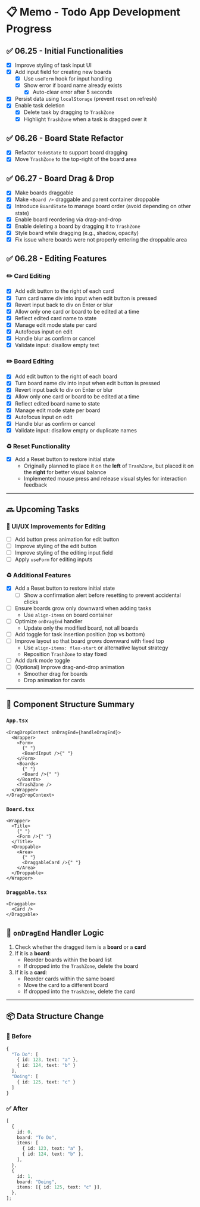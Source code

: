 # 📋 Memo - Todo App Development Progress

## ✅ 06.25 - Initial Functionalities

- [x] Improve styling of task input UI
- [x] Add input field for creating new boards
  - [x] Use `useForm` hook for input handling
  - [x] Show error if board name already exists
    - [x] Auto-clear error after 5 seconds
- [x] Persist data using `localStorage` (prevent reset on refresh)
- [x] Enable task deletion
  - [x] Delete task by dragging to `TrashZone`
  - [x] Highlight `TrashZone` when a task is dragged over it

## ✅ 06.26 - Board State Refactor

- [x] Refactor `todoState` to support board dragging
- [x] Move `TrashZone` to the top-right of the board area

## ✅ 06.27 - Board Drag & Drop

- [x] Make boards draggable
- [x] Make `<Board />` draggable and parent container droppable
- [x] Introduce `BoardState` to manage board order (avoid depending on other state)
- [x] Enable board reordering via drag-and-drop
- [x] Enable deleting a board by dragging it to `TrashZone`
- [x] Style board while dragging (e.g., shadow, opacity)
- [x] Fix issue where boards were not properly entering the droppable area

## ✅ 06.28 - Editing Features

### ✏️ Card Editing

- [x] Add edit button to the right of each card
- [x] Turn card name div into input when edit button is pressed
- [x] Revert input back to div on Enter or blur
- [x] Allow only one card or board to be edited at a time
- [x] Reflect edited card name to state
- [x] Manage edit mode state per card
- [x] Autofocus input on edit
- [x] Handle blur as confirm or cancel
- [x] Validate input: disallow empty text

### ✏️ Board Editing

- [x] Add edit button to the right of each board
- [x] Turn board name div into input when edit button is pressed
- [x] Revert input back to div on Enter or blur
- [x] Allow only one card or board to be edited at a time
- [x] Reflect edited board name to state
- [x] Manage edit mode state per board
- [x] Autofocus input on edit
- [x] Handle blur as confirm or cancel
- [x] Validate input: disallow empty or duplicate names

### ♻️ Reset Functionality

- [x] Add a Reset button to restore initial state
  - Originally planned to place it on the **left** of `TrashZone`, but placed it on the **right** for better visual balance
  - Implemented mouse press and release visual styles for interaction feedback

---

## 🔜 Upcoming Tasks

### 🎨 UI/UX Improvements for Editing

- [ ] Add button press animation for edit button
- [ ] Improve styling of the edit button
- [ ] Improve styling of the editing input field
- [ ] Apply `useForm` for editing inputs

### ♻️ Additional Features

- [x] Add a Reset button to restore initial state
  - [ ] Show a confirmation alert before resetting to prevent accidental clicks
- [ ] Ensure boards grow only downward when adding tasks
  - Use `align-items` on board container
- [ ] Optimize `onDragEnd` handler
  - Update only the modified board, not all boards
- [ ] Add toggle for task insertion position (top vs bottom)
- [ ] Improve layout so that board grows downward with fixed top
  - Use `align-items: flex-start` or alternative layout strategy
  - Reposition `TrashZone` to stay fixed
- [ ] Add dark mode toggle
- [ ] (Optional) Improve drag-and-drop animation
  - Smoother drag for boards
  - Drop animation for cards

---

## 🧱 Component Structure Summary

### `App.tsx`

```tsx
<DragDropContext onDragEnd={handleDragEnd}>
  <Wrapper>
    <Form>
      {" "}
      <BoardInput />{" "}
    </Form>
    <Boards>
      {" "}
      <Board />{" "}
    </Boards>
    <TrashZone />
  </Wrapper>
</DragDropContext>
```

### `Board.tsx`

```tsx
<Wrapper>
  <Title>
    {" "}
    <Form />{" "}
  </Title>
  <Droppable>
    <Area>
      {" "}
      <DraggableCard />{" "}
    </Area>
  </Droppable>
</Wrapper>
```

### `Draggable.tsx`

```tsx
<Draggable>
  <Card />
</Draggable>
```

## 🧠 `onDragEnd` Handler Logic

1. Check whether the dragged item is a **board** or a **card**
2. If it is a **board**:
   - Reorder boards within the board list
   - If dropped into the `TrashZone`, delete the board
3. If it is a **card**:
   - Reorder cards within the same board
   - Move the card to a different board
   - If dropped into the `TrashZone`, delete the card

---

## 📦 Data Structure Change

### 🔁 Before

```ts
{
  "To Do": [
    { id: 123, text: "a" },
    { id: 124, text: "b" }
  ],
  "Doing": [
    { id: 125, text: "c" }
  ]
}
```

### ✅ After

```ts
[
  {
    id: 0,
    board: "To Do",
    items: [
      { id: 123, text: "a" },
      { id: 124, text: "b" },
    ],
  },
  {
    id: 1,
    board: "Doing",
    items: [{ id: 125, text: "c" }],
  },
];
```
